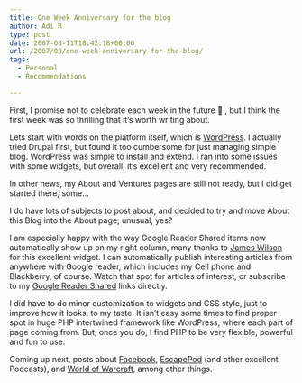 ```yaml
---
title: One Week Anniversary for the blog
author: Adi R
type: post
date: 2007-08-11T18:42:18+00:00
url: /2007/08/one-week-anniversary-for-the-blog/
tags:
  - Personal
  - Recommendations

---
```

First, I promise not to celebrate each week in the future 🙂 , but I think the first week was so thrilling that it&#8217;s worth writing about.

Lets start with words on the platform itself, which is <a href="http://www.wordpress.org" target="_blank">WordPress</a>. I actually tried Drupal first, but found it too cumbersome for just managing simple blog. WordPress was simple to install and extend. I ran into some issues with some widgets, but overall, it&#8217;s excellent and very recommended.

In other news, my About and Ventures pages are still not ready, but I did get started there, some&#8230;

I do have lots of subjects to post about, and decided to try and move About this Blog into the About page, unusual, yes?

I am especially happy with the way Google Reader Shared items now automatically show up on my right column, many thanks to <a href="http://nothingoutoftheordinary.com" target="_blank">James Wilson</a> for this excellent widget. I can automatically publish interesting articles from anywhere with Google reader, which includes my Cell phone and Blackberry, of course. Watch that spot for articles of interest, or subscribe to my <a href="http://feeds.feedburner.com/AdisSharedItems" target="_blank">Google Reader Shared</a> links directly.

I did have to do minor customization to widgets and CSS style, just to improve how it looks, to my taste. It isn&#8217;t easy some times to find proper spot in huge PHP intertwined framework like WordPress, where each part of page coming from. But, once you do, I find PHP to be very flexible, powerful and fun to use.

Coming up next, posts about <a href="http://www.facebook.com" target="_blank">Facebook</a>, <a href="http://www.escapepod.org" target="_blank">EscapePod</a> (and other excellent Podcasts), and <a href="http://www.worldofwarcraft.com" target="_blank">World of Warcraft</a>, among other things.